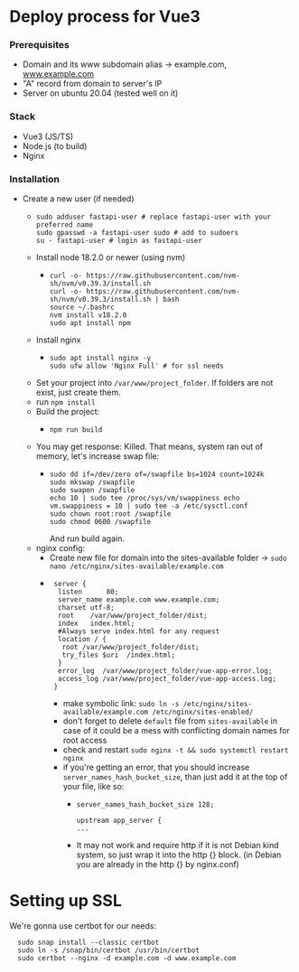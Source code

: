 # Deploy process for Vue3
### Prerequisites
- Domain and its www subdomain alias -> example.com, www.example.com
- "A" record from domain to server's IP
- Server on ubuntu 20.04 (tested well on it)
### Stack
- Vue3 (JS/TS)
- Node.js (to build)
- Nginx
### Installation
  - Create a new user (if needed)
      - ```
        sudo adduser fastapi-user # replace fastapi-user with your preferred name
        sudo gpasswd -a fastapi-user sudo # add to sudoers
        su - fastapi-user # login as fastapi-user 
        ```
      - Install node 18.2.0 or newer (using nvm)
        - ```
          curl -o- https://raw.githubusercontent.com/nvm-sh/nvm/v0.39.3/install.sh
          curl -o- https://raw.githubusercontent.com/nvm-sh/nvm/v0.39.3/install.sh | bash
          source ~/.bashrc
          nvm install v18.2.0
          sudo apt install npm
          ```
      - Install nginx
        - ```
          sudo apt install nginx -y
          sudo ufw allow 'Nginx Full' # for ssl needs
          ```
      - Set your project into ```/var/www/project_folder```. If folders are not exist, just create them.
      - run ```npm install```
      - Build the project:
        - ```
          npm run build
          ```
      - You may get response: Killed. That means, system ran out of memory, let's increase swap file:
        - ```
          sudo dd if=/dev/zero of=/swapfile bs=1024 count=1024k
          sudo mkswap /swapfile
          sudo swapon /swapfile
          echo 10 | sudo tee /proc/sys/vm/swappiness echo vm.swappiness = 10 | sudo tee -a /etc/sysctl.conf
          sudo chown root:root /swapfile
          sudo chmod 0600 /swapfile
          ```
          And run build again.
      - nginx config:
        - Create new file for domain into the sites-available folder -> ```sudo nano /etc/nginx/sites-available/example.com```
        - ```nginx
           server {
            listen      80;
            server_name example.com www.example.com;    
            charset utf-8;
            root    /var/www/project_folder/dist;
            index   index.html;
            #Always serve index.html for any request
            location / {
             root /var/www/project_folder/dist;
             try_files $uri  /index.html;
            }    
            error_log  /var/www/project_folder/vue-app-error.log;
            access_log /var/www/project_folder/vue-app-access.log;
           }
          ```
          - make symbolic link: ```sudo ln -s /etc/nginx/sites-available/example.com /etc/nginx/sites-enabled/```
          - don't forget to delete ```default``` file from ```sites-available``` in case of it could be a mess with conflicting domain names for root access
          - check and restart ```sudo nginx -t && sudo systemctl restart nginx```
          - if you're getting an error, that you should increase ```server_names_hash_bucket_size```, than just add it at the top of your file, like so:
            - ```
              server_names_hash_bucket_size 128;
      
              upstream app_server {
              ...
              ```
            - It may not work and require http if it is not Debian kind system, so just wrap it into the http {} block. (in Debian you are already in the http {} by nginx.conf)
          
# Setting up SSL
We're gonna use certbot for our needs:
```
  sudo snap install --classic certbot
  sudo ln -s /snap/bin/certbot /usr/bin/certbot
  sudo certbot --nginx -d example.com -d www.example.com
```
        
